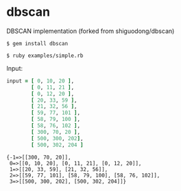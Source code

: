 dbscan
======

DBSCAN implementation (forked from shiguodong/dbscan)

```
$ gem install dbscan
```

```
$ ruby examples/simple.rb
```

Input:

```ruby
input = [ 0, 10, 20 ],
        [ 0, 11, 21 ],
        [ 0, 12, 20 ],
        [ 20, 33, 59 ],
        [ 21, 32, 56 ],
        [ 59, 77, 101 ],
        [ 58, 79, 100 ],
        [ 58, 76, 102 ],
        [ 300, 70, 20 ],
        [ 500, 300, 202],
        [ 500, 302, 204 ]
```

```
{-1=>[[300, 70, 20]],
 0=>[[0, 10, 20], [0, 11, 21], [0, 12, 20]],
 1=>[[20, 33, 59], [21, 32, 56]],
 2=>[[59, 77, 101], [58, 79, 100], [58, 76, 102]],
 3=>[[500, 300, 202], [500, 302, 204]]}
```
